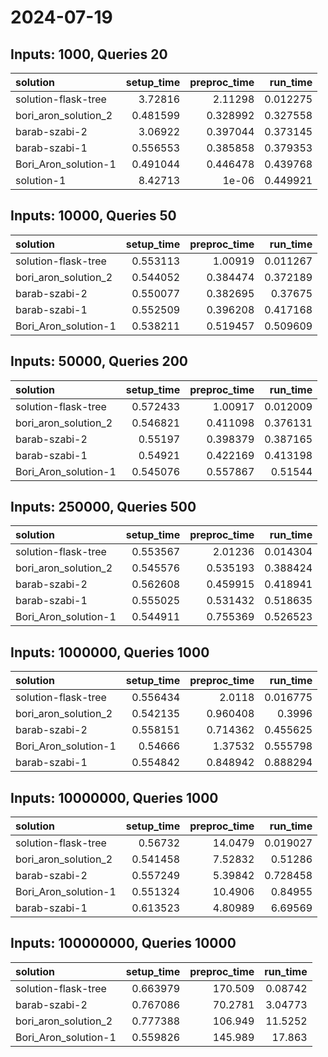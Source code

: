 # 2024-07-19

## Inputs: 1000, Queries 20

| solution             |   setup_time |   preproc_time |   run_time |
|:---------------------|-------------:|---------------:|-----------:|
| solution-flask-tree  |     3.72816  |       2.11298  |   0.012275 |
| bori_aron_solution_2 |     0.481599 |       0.328992 |   0.327558 |
| barab-szabi-2        |     3.06922  |       0.397044 |   0.373145 |
| barab-szabi-1        |     0.556553 |       0.385858 |   0.379353 |
| Bori_Aron_solution-1 |     0.491044 |       0.446478 |   0.439768 |
| solution-1           |     8.42713  |       1e-06    |   0.449921 |

## Inputs: 10000, Queries 50

| solution             |   setup_time |   preproc_time |   run_time |
|:---------------------|-------------:|---------------:|-----------:|
| solution-flask-tree  |     0.553113 |       1.00919  |   0.011267 |
| bori_aron_solution_2 |     0.544052 |       0.384474 |   0.372189 |
| barab-szabi-2        |     0.550077 |       0.382695 |   0.37675  |
| barab-szabi-1        |     0.552509 |       0.396208 |   0.417168 |
| Bori_Aron_solution-1 |     0.538211 |       0.519457 |   0.509609 |

## Inputs: 50000, Queries 200

| solution             |   setup_time |   preproc_time |   run_time |
|:---------------------|-------------:|---------------:|-----------:|
| solution-flask-tree  |     0.572433 |       1.00917  |   0.012009 |
| bori_aron_solution_2 |     0.546821 |       0.411098 |   0.376131 |
| barab-szabi-2        |     0.55197  |       0.398379 |   0.387165 |
| barab-szabi-1        |     0.54921  |       0.422169 |   0.413198 |
| Bori_Aron_solution-1 |     0.545076 |       0.557867 |   0.51544  |

## Inputs: 250000, Queries 500

| solution             |   setup_time |   preproc_time |   run_time |
|:---------------------|-------------:|---------------:|-----------:|
| solution-flask-tree  |     0.553567 |       2.01236  |   0.014304 |
| bori_aron_solution_2 |     0.545576 |       0.535193 |   0.388424 |
| barab-szabi-2        |     0.562608 |       0.459915 |   0.418941 |
| barab-szabi-1        |     0.555025 |       0.531432 |   0.518635 |
| Bori_Aron_solution-1 |     0.544911 |       0.755369 |   0.526523 |

## Inputs: 1000000, Queries 1000

| solution             |   setup_time |   preproc_time |   run_time |
|:---------------------|-------------:|---------------:|-----------:|
| solution-flask-tree  |     0.556434 |       2.0118   |   0.016775 |
| bori_aron_solution_2 |     0.542135 |       0.960408 |   0.3996   |
| barab-szabi-2        |     0.558151 |       0.714362 |   0.455625 |
| Bori_Aron_solution-1 |     0.54666  |       1.37532  |   0.555798 |
| barab-szabi-1        |     0.554842 |       0.848942 |   0.888294 |

## Inputs: 10000000, Queries 1000

| solution             |   setup_time |   preproc_time |   run_time |
|:---------------------|-------------:|---------------:|-----------:|
| solution-flask-tree  |     0.56732  |       14.0479  |   0.019027 |
| bori_aron_solution_2 |     0.541458 |        7.52832 |   0.51286  |
| barab-szabi-2        |     0.557249 |        5.39842 |   0.728458 |
| Bori_Aron_solution-1 |     0.551324 |       10.4906  |   0.84955  |
| barab-szabi-1        |     0.613523 |        4.80989 |   6.69569  |

## Inputs: 100000000, Queries 10000

| solution             |   setup_time |   preproc_time |   run_time |
|:---------------------|-------------:|---------------:|-----------:|
| solution-flask-tree  |     0.663979 |       170.509  |    0.08742 |
| barab-szabi-2        |     0.767086 |        70.2781 |    3.04773 |
| bori_aron_solution_2 |     0.777388 |       106.949  |   11.5252  |
| Bori_Aron_solution-1 |     0.559826 |       145.989  |   17.863   |